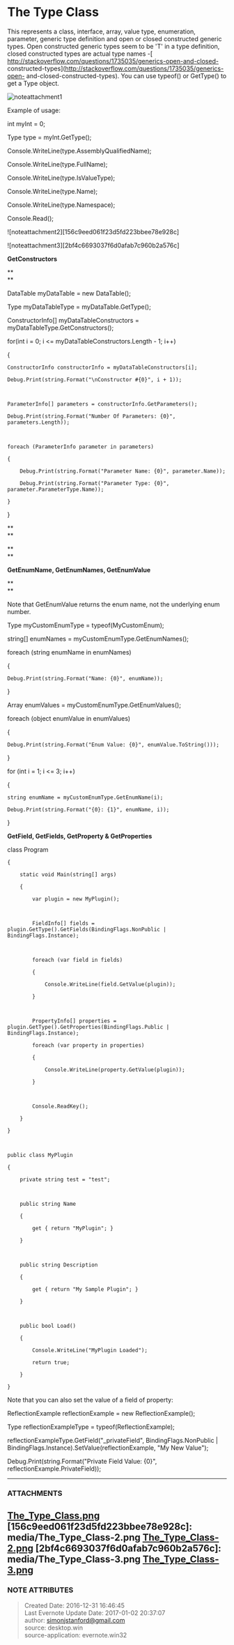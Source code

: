 # The Type Class

This represents a class, interface, array, value type, enumeration, parameter,
generic type definition and open or closed constructed generic types. Open
constructed generic types seem to be 'T' in a type definition, closed
constructed types are actual type names -[
http://stackoverflow.com/questions/1735035/generics-open-and-closed-
constructed-types](http://stackoverflow.com/questions/1735035/generics-open-
and-closed-constructed-types). You can use typeof() or GetType() to get a Type
object.

  

![noteattachment1][e971a3aecf24e700786a7e0311b47dd1]

  

Example of usage:

  

int myInt = 0;

Type type = myInt.GetType();

  

Console.WriteLine(type.AssemblyQualifiedName);

Console.WriteLine(type.FullName);

Console.WriteLine(type.IsValueType);

Console.WriteLine(type.Name);

Console.WriteLine(type.Namespace);

Console.Read();

  

  

![noteattachment2][156c9eed061f23d5fd223bbee78e928c]

![noteattachment3][2bf4c6693037f6d0afab7c960b2a576c]

  

 **GetConstructors**

 **  
**

DataTable myDataTable = new DataTable();

Type myDataTableType = myDataTable.GetType();

ConstructorInfo[] myDataTableConstructors = myDataTableType.GetConstructors();

  

for(int i = 0; i <= myDataTableConstructors.Length - 1; i++)

{

    ConstructorInfo constructorInfo = myDataTableConstructors[i];

    Debug.Print(string.Format("\nConstructor #{0}", i + 1));

  

    ParameterInfo[] parameters = constructorInfo.GetParameters();

    Debug.Print(string.Format("Number Of Parameters: {0}", parameters.Length));

  

    foreach (ParameterInfo parameter in parameters)

    {

        Debug.Print(string.Format("Parameter Name: {0}", parameter.Name));

        Debug.Print(string.Format("Parameter Type: {0}", parameter.ParameterType.Name));

    }

}

 **  
**

 **  
**

 **GetEnumName, GetEnumNames, GetEnumValue**

 **  
**

Note that GetEnumValue returns the enum name, not the underlying enum number.

  

Type myCustomEnumType = typeof(MyCustomEnum);

  

string[] enumNames = myCustomEnumType.GetEnumNames();

  

foreach (string enumName in enumNames)

{

    Debug.Print(string.Format("Name: {0}", enumName));

}

  

Array enumValues = myCustomEnumType.GetEnumValues();

foreach (object enumValue in enumValues)

{

    Debug.Print(string.Format("Enum Value: {0}", enumValue.ToString()));

}

  

for (int i = 1; i <= 3; i++)

{

    string enumName = myCustomEnumType.GetEnumName(i);

    Debug.Print(string.Format("{0}: {1}", enumName, i));

}

  

  

 **GetField, GetFields, GetProperty & GetProperties**

  

  

class Program

    {

        static void Main(string[] args)

        {

            var plugin = new MyPlugin();

  

            FieldInfo[] fields = plugin.GetType().GetFields(BindingFlags.NonPublic | BindingFlags.Instance);

  

            foreach (var field in fields)

            {

                Console.WriteLine(field.GetValue(plugin));

            }

  

            PropertyInfo[] properties = plugin.GetType().GetProperties(BindingFlags.Public | BindingFlags.Instance);

            foreach (var property in properties)

            {

                Console.WriteLine(property.GetValue(plugin));

            }

  

            Console.ReadKey();

        }

    }

  

    public class MyPlugin

    {

        private string test = "test";

  

        public string Name

        {

            get { return "MyPlugin"; }

        }

  

        public string Description

        {

            get { return "My Sample Plugin"; }

        }

  

        public bool Load()

        {

            Console.WriteLine("MyPlugin Loaded");

            return true;

        }

    }

  

Note that you can also set the value of a field of property:

  

ReflectionExample reflectionExample = new ReflectionExample();

Type reflectionExampleType = typeof(ReflectionExample);

  

reflectionExampleType.GetField("_privateField", BindingFlags.NonPublic |
BindingFlags.Instance).SetValue(reflectionExample, "My New Value");

  

Debug.Print(string.Format("Private Field Value: {0}",
reflectionExample.PrivateField));

  


---
### ATTACHMENTS
[e971a3aecf24e700786a7e0311b47dd1]: media/The_Type_Class.png
[The_Type_Class.png](media/The_Type_Class.png)
[156c9eed061f23d5fd223bbee78e928c]: media/The_Type_Class-2.png
[The_Type_Class-2.png](media/The_Type_Class-2.png)
[2bf4c6693037f6d0afab7c960b2a576c]: media/The_Type_Class-3.png
[The_Type_Class-3.png](media/The_Type_Class-3.png)
---
### NOTE ATTRIBUTES
>Created Date: 2016-12-31 16:46:45  
>Last Evernote Update Date: 2017-01-02 20:37:07  
>author: simonjstanford@gmail.com  
>source: desktop.win  
>source-application: evernote.win32  